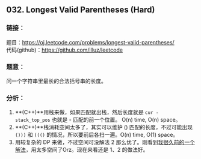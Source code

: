 ## 032. Longest Valid Parentheses (Hard)

### **链接**：
题目：https://oj.leetcode.com/problems/longest-valid-parentheses/  
代码(github)：https://github.com/illuz/leetcode

### **题意**：
问一个字符串里最长的合法括号串的长度。

### **分析**：

1. **(C++)**用栈来做，如果匹配就出栈，然后长度就是 `cur - stack_top_pos` 也就是 - 匹配的前一个位置。 O(n) time, O(n) space。
2. **(C++)**栈消耗空间太多了，其实可以维护 () 匹配的长度，不过可能出现 `()))` 和 `((()` 的情况，所以要前后各扫一遍。O(n) time, O(1) space。
3. 用较复杂的 DP 来做，不过空间可没解法 2 那么优了。刚看到[我很久前的一个解法](http://blog.csdn.net/hcbbt/article/details/15494035)，用太多空间了Orz。现在来看还是 1、2 的做法好。
